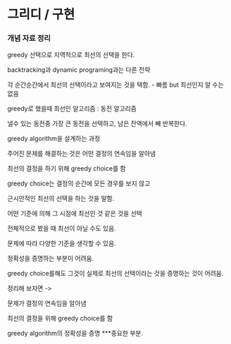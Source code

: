 # 그리디 / 구현

### 개념 자료 정리
greedy 선택으로 지역적으로 최선의 선택을 한다.

backtracking과 dynamic programing과는 다른 전략

각 순간순간에서 최선의 선택이라고 보여지는 것을 택함. - 빠름 but 최선인지 알 수는 없음

greedy로 했을때 최선인 알고리즘 : 동전 알고리즘

낼수 있는 동전중 가장 큰 동전을 선택하고, 남은 잔액에서 빼 반복한다.


greedy algorithm을 설계하는 과정

주어진 문제를 해결하는 것은 어떤 결정의 연속임을 알아냄

최선의 결정을 하기 위해 greedy choice를 함

greedy choice는 결정의 순간에 모든 경우를 보지 않고

근시안적인 최선의 선택을 하는 것을 말함.

어떤 기준에 의해 그 시점에 최선인 것 같은 것을 선택

전체적으로 봤을 때 최선이 아닐 수도 있음.

문제에 따라 다양한 기준을 생각할 수 있음.


정확성을 증명하는 부분이 어려움.

greedy choice를해도 그것이 실제로 최선의 선택이라는 것을 증명하는 것이 어려움.


정리해 보자면 ->

문제가 결정의 연속임을 알아냄

최선의 결정을 위해 greedy choice를 함

greedy algorithm의 정확성을 증명 ***중요한 부분.